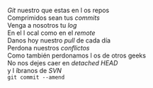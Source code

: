 <p><em>Git</em> nuestro que estas en l os repos<br />
Comprimidos sean tus <em>commits</em><br />
Venga a nosotros tu <em>log</em><br />
En el l ocal como en el <em>remote</em><br />
Danos hoy nuestro <em>pull</em> de cada día<br />
Perdona nuestros <em>conflictos</em><br />
Como también perdonamos l os de otros geeks<br />
No nos dejes caer en <em>detached HEAD</em><br />
y l íbranos de <em>SVN</em><br />
<code>git commit --amend</code></p>
